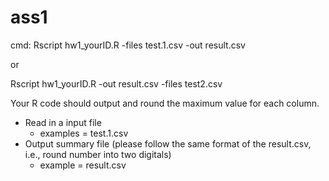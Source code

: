 <h1>ass1</h1>

<p>cmd: Rscript hw1_yourID.R -files test.1.csv -out result.csv</p>
or
<p>Rscript hw1_yourID.R -out result.csv -files test2.csv</p>

<p>Your R code should output and round the maximum value for each column.</p>

* Read in a input file
  * examples = test.1.csv
* Output summary file (please follow the same format of the result.csv, i.e., round number into two digitals)
  * example =  result.csv
